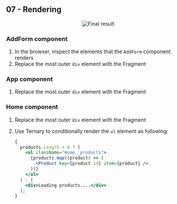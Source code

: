 ## 07 - Rendering

<div align="center">
   <img  alt="Final result" src="https://user-images.githubusercontent.com/4281887/93013886-70a6af80-f5d6-11ea-8846-8847faee6fc1.png">
</div>

### AddForm component

1. In the browser, inspect the elements that the `AddForm` component renders
2. Replace the most outer `div` element with the Fragment

### App component

1. Replace the most outer `div` element with the Fragment

### Home component

1. Replace the most outer `div` element with the Fragment
2. Use Ternary to conditionally render the `ul` element as following:

   ```jsx
   {
     products.length > 0 ? (
       <ul className="Home__products">
         {products.map((product) => (
           <Product key={product.id} item={product} />
         ))}
       </ul>
     ) : (
       <div>Loading products....</div>
     );
   }
   ```
